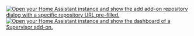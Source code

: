 <a href="https://my.home-assistant.io/redirect/supervisor_add_addon_repository/?repository_url=https%3A%2F%2Fgithub.com%2FKastB%2Faddon-fhem" target="_blank"><img src="https://my.home-assistant.io/badges/supervisor_add_addon_repository.svg" alt="Open your Home Assistant instance and show the add add-on repository dialog with a specific repository URL pre-filled."></a>
<a href="https://my.home-assistant.io/redirect/supervisor_addon/?addon=a0322851_fhem" target="_blank"><img src="https://my.home-assistant.io/badges/supervisor_addon.svg" alt="Open your Home Assistant instance and show the dashboard of a Supervisor add-on."></a>
